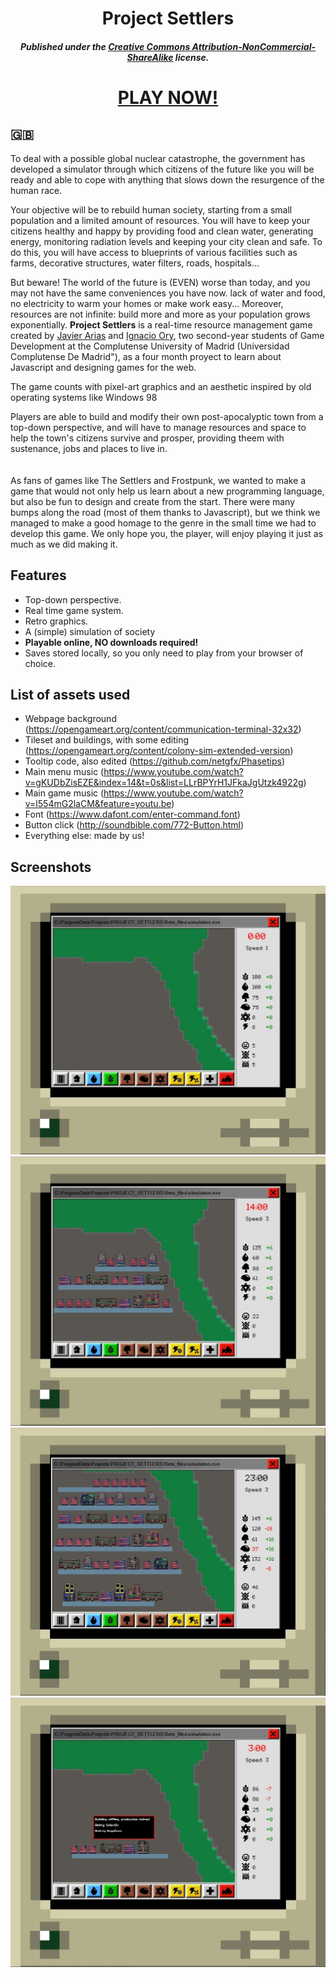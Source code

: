 <h1 align="center"> Project Settlers </h1>
<h5 align="center">Published under the <a href="http://creativecommons.org/licenses/by-nc-sa/4.0/">Creative Commons Attribution-NonCommercial-ShareAlike</a> license. <h5>
  
<h1 align="center"><a href="https://javiarias.github.io/Project-Settlers/dist/">PLAY NOW!</a></h1>
  
## <a name="ENG"> :uk: </a>

To deal with a possible global nuclear catastrophe, the government has developed a simulator through which citizens of the future like you will be ready and able to cope with anything that slows down the resurgence of the human race.

Your objective will be to rebuild human society, starting from a small population and a limited amount of resources. You will have to keep your citizens healthy and happy by providing food and clean water, generating energy, monitoring radiation levels and keeping your city clean and safe. To do this, you will have access to blueprints of various facilities such as farms, decorative structures, water filters, roads, hospitals...

But beware! The world of the future is (EVEN) worse than today, and you may not have the same conveniences you have now. lack of water and food, no electricity to warm your homes or make work easy... Moreover, resources are not infinite: build more and more as your population grows exponentially.
**Project Settlers** is a real-time resource management game created by <a href="http://github.com/javiarias">Javier Arias</a> and <a href="http://github.com/IgnOry">Ignacio Ory</a>, two second-year students of Game Development at the Complutense University of Madrid (Universidad Complutense De Madrid"), as a four month proyect to learn about Javascript and designing games for the web.

The game counts with pixel-art graphics and an aesthetic inspired by old operating systems like Windows 98

Players are able to build and modify their own post-apocalyptic town from a top-down perspective, and will have to manage resources and space to help the town's citizens survive and prosper, providing theem with sustenance, jobs and places to live in.
\
\
\
As fans of games like The Settlers and Frostpunk, we wanted to make a game that would not only help us learn about a new programming language, but also be fun to design and create from the start. There were many bumps along the road (most of them thanks to Javascript), but we think we managed to make a good homage to the genre in the small time we had to develop this game. We only hope you, the player, will enjoy playing it just as much as we did making it.


## Features

- Top-down perspective.
- Real time game system.
- Retro graphics.
- A (simple) simulation of society
- **Playable online, NO downloads required!**
- Saves stored locally, so you only need to play from your browser of choice.

## List of assets used

- Webpage background (https://opengameart.org/content/communication-terminal-32x32)
- Tileset and buildings, with some editing (https://opengameart.org/content/colony-sim-extended-version)
- Tooltip code, also edited (https://github.com/netgfx/Phasetips)
- Main menu music (https://www.youtube.com/watch?v=gKUDbZisEZE&index=14&t=0s&list=LLrBPYrH1JFkaJgUtzk4922g)
- Main game music (https://www.youtube.com/watch?v=l554mG2laCM&feature=youtu.be)
- Font (https://www.dafont.com/enter-command.font)
- Button click (http://soundbible.com/772-Button.html)
- Everything else: made by us!


## Screenshots

![alt text](screenshots/eins.jpg)
![alt text](screenshots/zwei.jpg)
![alt text](screenshots/drei.jpg)
![alt text](screenshots/vier.jpg)
